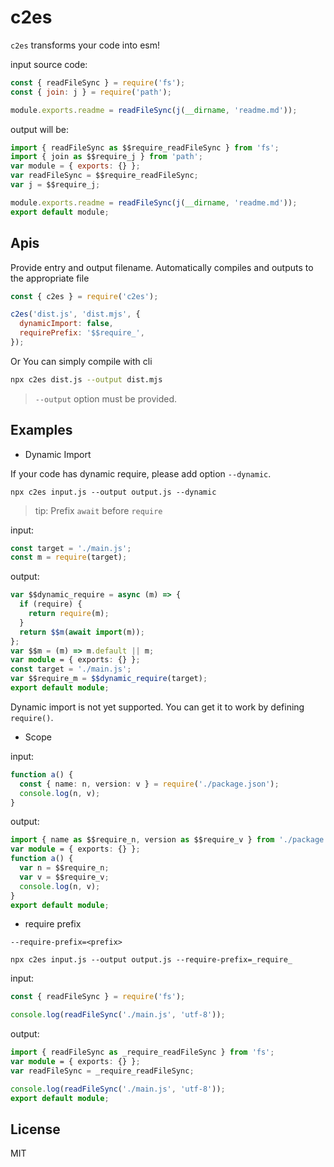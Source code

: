 # c2es

`c2es` transforms your code into esm!

input source code:

```js
const { readFileSync } = require('fs');
const { join: j } = require('path');

module.exports.readme = readFileSync(j(__dirname, 'readme.md'));
```

output will be:

```js
import { readFileSync as $$require_readFileSync } from 'fs';
import { join as $$require_j } from 'path';
var module = { exports: {} };
var readFileSync = $$require_readFileSync;
var j = $$require_j;

module.exports.readme = readFileSync(j(__dirname, 'readme.md'));
export default module;
```

## Apis

Provide entry and output filename. Automatically compiles and outputs to the appropriate file

```js
const { c2es } = require('c2es');

c2es('dist.js', 'dist.mjs', {
  dynamicImport: false,
  requirePrefix: '$$require_',
});
```

Or You can simply compile with cli

```bash
npx c2es dist.js --output dist.mjs
```

> `--output` option must be provided.

## Examples

- Dynamic Import

If your code has dynamic require, please add option `--dynamic`.

`npx c2es input.js --output output.js --dynamic`

> tip: Prefix `await` before `require`

input:

```ts
const target = './main.js';
const m = require(target);
```

output:

```ts
var $$dynamic_require = async (m) => {
  if (require) {
    return require(m);
  }
  return $$m(await import(m));
};
var $$m = (m) => m.default || m;
var module = { exports: {} };
const target = './main.js';
var $$require_m = $$dynamic_require(target);
export default module;
```

Dynamic import is not yet supported. You can get it to work by defining `require()`.

- Scope

input:

```ts
function a() {
  const { name: n, version: v } = require('./package.json');
  console.log(n, v);
}
```

output:

```ts
import { name as $$require_n, version as $$require_v } from './package.json';
var module = { exports: {} };
function a() {
  var n = $$require_n;
  var v = $$require_v;
  console.log(n, v);
}
export default module;
```

- require prefix

`--require-prefix=<prefix>`

`npx c2es input.js --output output.js --require-prefix=_require_`

input:

```ts
const { readFileSync } = require('fs');

console.log(readFileSync('./main.js', 'utf-8'));
```

output:

```ts
import { readFileSync as _require_readFileSync } from 'fs';
var module = { exports: {} };
var readFileSync = _require_readFileSync;

console.log(readFileSync('./main.js', 'utf-8'));
export default module;
```

## License

MIT
